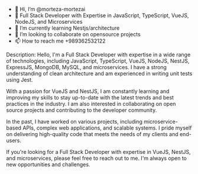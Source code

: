 - 👋 Hi, I’m @morteza-mortezai 
- 👀 Full Stack Developer with Expertise in JavaScript, TypeScript, VueJS, NodeJS, and Microservices
- 🌱 I’m currently learning Nestjs/architecture
- 💞️ I’m looking to collaborate on opensource projects
- 📫 How to reach me +989362532122

Description:
Hello, I'm a Full Stack Developer with expertise in a wide range of technologies, including JavaScript, TypeScript, VueJS, NodeJS, NestJS, ExpressJS, MongoDB, MySQL, and microservices. I have a strong understanding of clean architecture and am experienced in writing unit tests using Jest.

With a passion for VueJS and NestJS, I am constantly learning and improving my skills to stay up-to-date with the latest trends and best practices in the industry. I am also interested in collaborating on open source projects and contributing to the developer community.

In the past, I have worked on various projects, including microservice-based APIs, complex web applications, and scalable systems. I pride myself on delivering high-quality code that meets the needs of my clients and end-users.

If you're looking for a Full Stack Developer with expertise in VueJS, NestJS, and microservices, please feel free to reach out to me. I'm always open to new opportunities and challenges.
<!---
morteza-mortezai/morteza-mortezai is a ✨ special ✨ repository because its `README.md` (this file) appears on your GitHub profile.
You can click the Preview link to take a look at your changes.
--->
